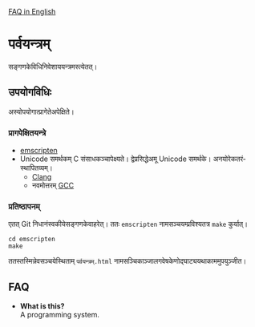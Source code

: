 [FAQ in English](#FAQ)

# पर्व­यन्त्रम्
स­ङ्गणके­विधि­नि­वेशाय­यन्त्र­म­स्त्येतत्।

## उप­योग­विधिः
अ­स्योप­योगा­त्प्रा­गेते­अ­पेक्षिते।

### प्रा­ग­पेक्षित­यन्त्रे
* [emscripten](https://emscripten.org)
* Unicode स­मर्थकम् C सं­साधक­ञ्चा­पे­क्ष्यते। द्वे­प्र­सिद्धे­अमू Unicode स­मर्थके। अनयो­रेक­तरं­स्थापितव्यम्।
    * [Clang](https://clang.llvm.org/)
    * नव­मोत्तरम् [GCC](https://gcc.gnu.org)

### प्रति­ष्ठापनम्
एतत् Git नि­धानं­स्व­कीये­स­ङ्गणके­वा­हरेत्।
ततः `emscripten` नाम­स­ञ्चय­म्प्र­विश्य­तत्र `make` कुर्यात्।

```
cd emscripten
make
```

तत­स्तस्मि­न्नेव­स­ञ्चये­स्थिताम् `पर्वयन्त्रम्.html` नाम­स­ञ्चिका­ञ्जाल­गवेषके­णो­द्घाट्य­यथा­काम­मुप­युञ्जीत।

## FAQ
* **What is this?**  
A programming system.
